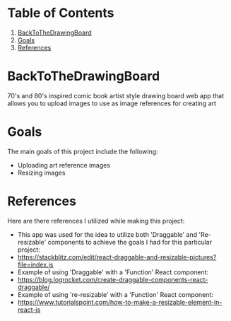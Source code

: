 
# Table of Contents

1.  [BackToTheDrawingBoard](#org4914f8f)
2.  [Goals](#org91b5a28)
3.  [References](#orga32a553)


<a id="org4914f8f"></a>

# BackToTheDrawingBoard

70's and 80's inspired comic book artist style drawing board web app that allows you to upload images to use as image references for creating art


<a id="org91b5a28"></a>

# Goals

The main goals of this project include the following:

-   Uploading art reference images
-   Resizing images


<a id="orga32a553"></a>

# References

Here are there references I utilized while making this project:

-   This app was used for the idea to utilize both 'Draggable' and 'Re-resizable' components to achieve the goals I had for this particular project:
-   <https://stackblitz.com/edit/react-draggable-and-resizable-pictures?file=index.js>
-   Example of using 'Draggable' with a 'Function' React component:
-   <https://blog.logrocket.com/create-draggable-components-react-draggable/>
-   Example of using 're-resizable' with a 'Function' React component:
-   <https://www.tutorialspoint.com/how-to-make-a-resizable-element-in-react-js>
